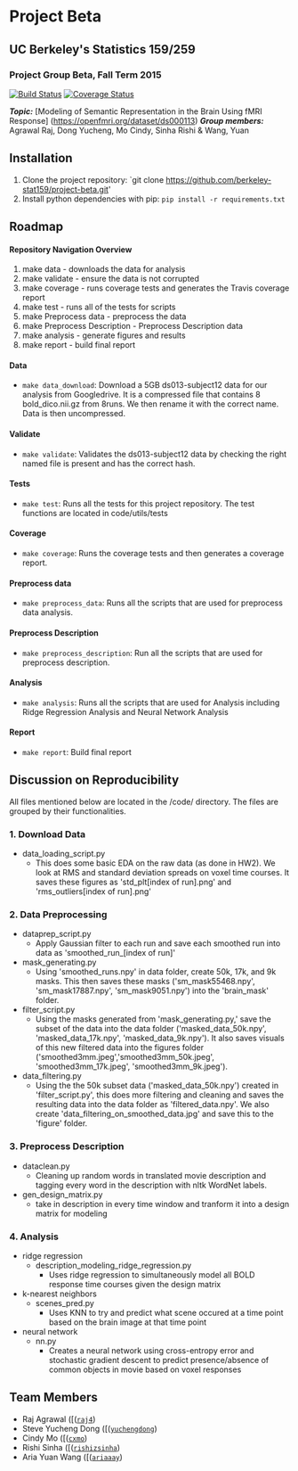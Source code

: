 # Project Beta
## UC Berkeley's Statistics 159/259
### Project Group Beta, Fall Term 2015 

[![Build Status](https://travis-ci.org/berkeley-stat159/project-beta.svg?branch=master)](https://travis-ci.org/berkeley-stat159/project-beta) 
[![Coverage Status](https://coveralls.io/repos/berkeley-stat159/project-beta/badge.svg?branch=master&service=github)](https://coveralls.io/github/berkeley-stat159/project-beta?branch=master)

_**Topic:**_ [Modeling of Semantic Representation in the Brain Using fMRI Response] (https://openfmri.org/dataset/ds000113)
_**Group members:**_ Agrawal Raj, Dong Yucheng, Mo Cindy, Sinha Rishi & Wang, Yuan

## Installation
1. Clone the project repository: `git clone https://github.com/berkeley-stat159/project-beta.git'
2. Install python dependencies with pip: `pip install -r requirements.txt`


## Roadmap

#### Repository Navigation Overview 
1. make data -  downloads the data for analysis
2. make validate - ensure the data is not corrupted
3. make coverage - runs coverage tests and generates the Travis coverage report
4. make test - runs all of the tests for scripts 
5. make Preprocess data - preprocess the data
6. make Preprocess Description - Preprocess Description data
7. make analysis - generate figures and results
8. make report - build final report

#### Data
- `make data_download`: Download a 5GB ds013-subject12 data for our analysis from Googledrive. It is a compressed file that contains 8 bold_dico.nii.gz from 8runs. We then rename it with the correct name. Data is then uncompressed.

#### Validate
- `make validate`: Validates the ds013-subject12 data by checking the right named file is present and has the correct hash. 

#### Tests 
- `make test`: Runs all the tests for this project repository. The test functions are located in code/utils/tests

#### Coverage 
- `make coverage`: Runs the coverage tests and then generates a coverage report.

#### Preprocess data
- `make preprocess_data`: Runs all the scripts that are used for preprocess data analysis.

#### Preprocess Description
- `make preprocess_description`: Run all the scripts that are used for preprocess description.

#### Analysis
- `make analysis`: Runs all the scripts that are used for Analysis including Ridge Regression Analysis and Neural Network Analysis

#### Report
- `make report`: Build final report

## Discussion on Reproducibility 
All files mentioned below are located in the /code/ directory. 
The files are grouped by their functionalities. 

### 1. Download Data 
- data_loading_script.py 
    - This does some basic EDA on the raw data (as done in HW2). We look at RMS and standard deviation spreads on voxel time courses. It saves these figures as 'std_plt[index of run].png' and 'rms_outliers[index of run].png'

### 2. Data Preprocessing 
- dataprep_script.py 
    - Apply Gaussian filter to each run and save each smoothed run into data as 'smoothed_run_[index of run]'
- mask_generating.py 
    - Using 'smoothed_runs.npy' in data folder, create 50k, 17k, and 9k masks. This then saves these masks ('sm_mask55468.npy', 'sm_mask17887.npy', 'sm_mask9051.npy') into the 'brain_mask' folder. 
- filter_script.py 
    - Using the masks generated from 'mask_generating.py,' save the subset of the data into the data folder ('masked_data_50k.npy', 'masked_data_17k.npy', 'masked_data_9k.npy'). It also saves visuals of this new filtered data into the figures folder ('smoothed3mm.jpeg','smoothed3mm_50k.jpeg', 'smoothed3mm_17k.jpeg', 'smoothed3mm_9k.jpeg'). 
- data_filtering.py 
    - Using the the 50k subset data ('masked_data_50k.npy') created in 'filter_script.py', this does more filtering and cleaning and saves the resulting data into the data folder as 'filtered_data.npy'. We also create 'data_filtering_on_smoothed_data.jpg' and save this to the 'figure' folder. 

### 3. Preprocess Description
- dataclean.py 
	- Cleaning up random words in translated movie description and tagging every word in the description with nltk WordNet labels.
- gen_design_matrix.py 
	- take in description in every time window and tranform it into a design matrix for modeling

### 4. Analysis 
- ridge regression 
	- description_modeling_ridge_regression.py 
		-  Uses ridge regression to simultaneously model all BOLD response time courses given the design matrix
- k-nearest neighbors 
	- scenes_pred.py 
		- Uses KNN to try and predict what scene occured at a time point based on the brain image at that time point 
- neural network 
	- nn.py 
		- Creates a neural network using cross-entropy error and stochastic gradient descent to predict presence/absence of common objects in movie based on voxel responses

## Team Members  
- Raj Agrawal ([([`raj4`](https://github.com/raj4))
- Steve Yucheng Dong ([([`yuchengdong`](https://github.com/yuchengdong))
- Cindy Mo ([([`cxmo`](https://github.com/cxmo))
- Rishi Sinha ([([`rishizsinha`](https://github.com/rishizsinha))
- Aria Yuan Wang ([([`ariaaay`](https://github.com/ariaaay))

